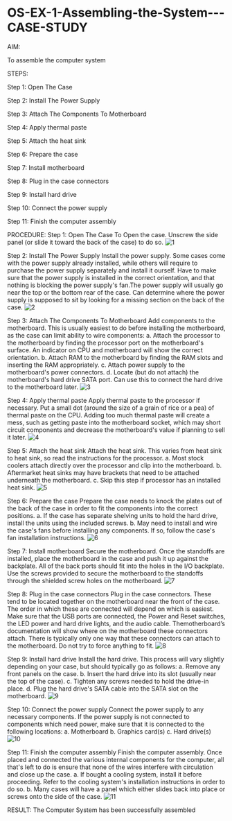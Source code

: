 # OS-EX-1-Assembling-the-System---CASE-STUDY

AIM:

To assemble the computer system

STEPS:

Step 1: Open The Case

Step 2: Install The Power Supply

Step 3: Attach The Components To Motherboard

Step 4: Apply thermal paste

Step 5: Attach the heat sink

Step 6: Prepare the case

Step 7: Install motherboard

Step 8: Plug in the case connectors 

Step 9: Install hard drive

Step 10: Connect the power supply

Step 11: Finish the computer assembly

PROCEDURE:
Step 1: Open The Case
To Open the case. Unscrew the side panel (or slide it toward the back of the case) to do so.
![1](https://github.com/Divya110205/OS-EX-1-Assembling-the-System---CASE-STUDY/assets/119404855/5727a646-dd3d-44be-b627-86effbde59a0)

Step 2: Install The Power Supply
Install the power supply. Some cases come with the power supply already installed, while others will require to purchase the power supply separately and install it ourself. Have to make sure that the power supply is installed in the correct orientation, and that nothing is blocking the power supply's fan.The power supply will usually go near the top or the bottom rear of the case. Can determine where the power
supply is supposed to sit by looking for a missing section on the back of the case.
![2](https://github.com/Divya110205/OS-EX-1-Assembling-the-System---CASE-STUDY/assets/119404855/4256b008-fb14-42f5-aa98-9a775dd27869)

Step 3: Attach The Components To Motherboard
Add components to the motherboard. This is usually easiest to do before installing the motherboard, as the case can limit ability to wire components:
a. Attach the processor to the motherboard by finding the processor port on the motherboard's surface. An indicator on CPU and motherboard will show the correct orientation. 
b. Attach RAM to the motherboard by finding the RAM slots and inserting the RAM appropriately. 
c. Attach power supply to the motherboard's power connectors. 
d. Locate (but do not attach) the motherboard's hard drive SATA port. Can use this to connect the hard drive to the motherboard later.
![3](https://github.com/Divya110205/OS-EX-1-Assembling-the-System---CASE-STUDY/assets/119404855/9d288f29-fa1d-4c8a-8bde-f3627e77f9ba)

Step 4: Apply thermal paste
Apply thermal paste to the processor if necessary. Put a small dot (around the size of a grain of rice or a pea) of thermal paste on the CPU. Adding too much thermal paste will create a mess, such as getting paste into the motherboard socket, which may short circuit components and decrease the motherboard's value if planning to sell it later.
![4](https://github.com/Divya110205/OS-EX-1-Assembling-the-System---CASE-STUDY/assets/119404855/f028b9dc-3722-40f9-a356-86840968b0b9)

Step 5: Attach the heat sink
Attach the heat sink. This varies from heat sink to heat sink, so read the instructions for the processor. 
a. Most stock coolers attach directly over the processor and clip into the motherboard. 
b. Aftermarket heat sinks may have brackets that need to be attached underneath the motherboard. 
c. Skip this step if processor has an installed heat sink.
![5](https://github.com/Divya110205/OS-EX-1-Assembling-the-System---CASE-STUDY/assets/119404855/04c97529-168d-44cf-8757-4693f8a45fff)

Step 6: Prepare the case
Prepare the case needs to knock the plates out of the back of the case in order to fit the components into the correct positions. 
a. If the case has separate shelving units to hold the hard drive, install the units using the included screws.
b. May need to install and wire the case's fans before installing any components. If so, follow the case's fan installation instructions.
![6](https://github.com/Divya110205/OS-EX-1-Assembling-the-System---CASE-STUDY/assets/119404855/4805042e-63a2-4a0e-90c6-fc3837082c23)

Step 7: Install motherboard
Secure the motherboard. Once the standoffs are installed, place the motherboard in the case and push it up against the backplate. All of the back ports should fit into the holes in the I/O backplate. Use the screws provided to secure the motherboard to the standoffs through the shielded screw holes on the motherboard.
![7](https://github.com/Divya110205/OS-EX-1-Assembling-the-System---CASE-STUDY/assets/119404855/61d832ec-14be-43cd-877a-6cab461191eb)

Step 8: Plug in the case connectors 
Plug in the case connectors. These tend to be located together on the motherboard near the front of the case. The order in which these are connected will depend on which is easiest. Make sure that the USB ports are connected, the Power and Reset switches, the LED power and hard drive lights, and the audio cable. Themotherboard’s documentation will show where on the motherboard these connectors attach. There is typically only one way that these connectors can attach to the motherboard. Do not try to force anything to fit. 
![8](https://github.com/Divya110205/OS-EX-1-Assembling-the-System---CASE-STUDY/assets/119404855/bef40f90-9b66-4856-8437-9c741efa0b4a)

Step 9: Install hard drive
Install the hard drive. This process will vary slightly depending on your case, but should typically go as follows: 
a. Remove any front panels on the case. 
b. Insert the hard drive into its slot (usually near the top of the case). 
c. Tighten any screws needed to hold the drive-in place. 
d. Plug the hard drive's SATA cable into the SATA slot on the motherboard.
![9](https://github.com/Divya110205/OS-EX-1-Assembling-the-System---CASE-STUDY/assets/119404855/dd0c8154-4da8-475c-bb63-856a57006936)

Step 10: Connect the power supply
Connect the power supply to any necessary components. If the power supply is not connected to components which need power, make sure that it is connected to the following locations: 
a. Motherboard 
b. Graphics card(s) 
c. Hard drive(s) 
![10](https://github.com/Divya110205/OS-EX-1-Assembling-the-System---CASE-STUDY/assets/119404855/06c62f6d-b06c-4710-bb5d-41f3c9a0ae0d)

Step 11: Finish the computer assembly
Finish the computer assembly. Once placed and connected the various internal components for the computer, all that's left to do is ensure that none of the wires interfere with circulation and close up the case. 
a. If bought a cooling system, install it before proceeding. Refer to the cooling system's installation instructions in order to do so. 
b. Many cases will have a panel which either slides back into place or screws onto the side of the case.
![11](https://github.com/Divya110205/OS-EX-1-Assembling-the-System---CASE-STUDY/assets/119404855/86d59c52-5e1f-41df-ad7e-bc814528fe34)

RESULT:
The Computer System has been successfully assembled
